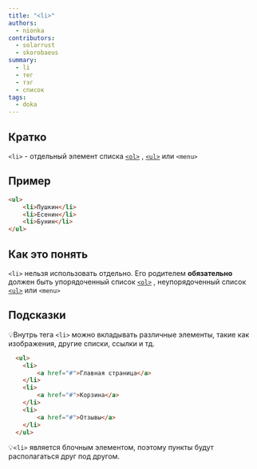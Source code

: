 ```yaml
---
title: "<li>"
authors:
  - nionka
contributors:
  - solarrust
  - skorobaeus
summary:
  - li
  - тег
  - тэг
  - список
tags:
  - doka
---
```


## Кратко

`<li>` - отдельный элемент списка [`<ol>`](/html/ol) , [`<ul>`](/html/ul) или `<menu>`

## Пример

```html
<ul>
    <li>Пушкин</li>
    <li>Есенин</li>
    <li>Бунин</li>
</ul>
```

## Как это понять

`<li>` нельзя использовать отдельно. Его родителем **обязательно** должен быть упорядоченный список [`<ol>`](/html/ol) , неупорядоченный список [`<ul>`](/html/ul) или `<menu>`

## Подсказки

 💡Внутрь тега `<li>` можно вкладывать различные элементы, такие как изображения, другие списки, ссылки и тд.

```html
  <ul>
    <li>
        <a href="#">Главная страница</a>
    </li>
    <li>
        <a href="#">Корзина</a>
    </li>
    <li>
        <a href="#">Отзывы</a>
    </li>
  </ul>
```
 💡`<li>` является блочным элементом, поэтому пункты будут располагаться друг под другом.
